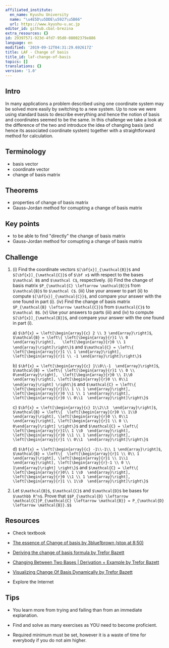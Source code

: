 ```yaml
---
affiliated_institute:
  en_name: Kyushu University
  name: "\u4E5D\u5DDE\u5927\u5B66"
  url: https://www.kyushu-u.ac.jp
editor_id: github.cbal-brezina
extra_resources: {}
id: 29397571-923d-4fd7-95d0-08002379e886
language: en
modified: '2019-09-12T04:31:29.692617Z'
title: LAF - Change of basis
title_id: laf-change-of-basis
topics: []
translations: {}
version: '1.0'
---
```


## Intro

In many applications a problem described using one coordinate system may be solved more easily by switching to a new system. Up to now we were using  standard basis to describe everything and hence the notion of  basis and coordinates seemed to be the same. In this challenge we take a look at the difference of the two and introduce the idea of changing  basis (and hence its associated coordinate system) together with a straightforward method for calculation. 



## Terminology

- basis vector
- coordinate vector
- change of basis matrix

 

## Theorems

- properties of change of basis matrix
- Gauss-Jordan method for comupting a change of basis matrix



## Key points

- to be able to find "directly" the change of basis matrix 
- Gauss-Jordan method for comupting a change of basis matrix




## Challenge

1.  (i) Find the coordinate vectors `$[\bf{x}]_{\mathcal{B}}$` and `$[\bf{x}]_{\mathcal{C}}$` of `$\bf x$` with respect to the bases `$\mathcal B$` and `$\mathcal C$`, respectively. (ii) Find the change of basis matrix `$P_{\mathcal{C} \leftarrow \mathcal{B}}$` from `$\mathcal{B}$` to `$\mathcal C$`. (iii) Use your answer to part (ii) to compute `$[\bf{x}]_{\mathcal{C}}$`, and compare your answer with the one found in part (i). (iv) Find the change of basis matrix    `$P_{\mathcal{B} \leftarrow \mathcal{C}}$` from `$\mathcal{C}$` to `$\mathcal B$`. (v) Use your answers to parts (iii) and (iv) to compute `$[\bf{x}]_{\mathcal{B}}$`, and compare your answer with the one found in part (i).

    a) `$\bf{x} = \left[\begin{array}{c} 2 \\ 3 \end{array}\right]$`, `$\mathcal{B} = \left\{ \left[\begin{array}{r}1 \\ 0 \end{array}\right],  
\left[\begin{array}{r}0 \\ 1 \end{array}\right]\right\}$` and `$\mathcal{C} = \left\{ \left[\begin{array}{r}1 \\ 1 \end{array}\right],  
\left[\begin{array}{r}1 \\ -1 \end{array}\right]\right\}$`

    b) `$\bf{x} = \left[\begin{array}{c} 1\\0\\-1  \end{array}\right]$`, `$\mathcal{B} = \left\{ \left[\begin{array}{r}1 \\ 0 \\ 0\end{array}\right],  \left[\begin{array}{r}0 \\ 1\\0  \end{array}\right], \left[\begin{array}{r}0 \\ 0\\1  \end{array}\right] \right\}$` and `$\mathcal{C} = \left\{ \left[\begin{array}{r}1\\ 1 \\ 1 \end{array}\right],  \left[\begin{array}{r}0 \\1 \\ 1 \end{array}\right], \left[\begin{array}{r}0 \\ 0\\1  \end{array}\right]\right\}$`
 
    c) `$\bf{x} = \left[\begin{array}{c} 1\\2\\3  \end{array}\right]$`, `$\mathcal{B} = \left\{  \left[\begin{array}{r}0 \\ 1\\0  \end{array}\right], \left[\begin{array}{r}0 \\ 0\\1  \end{array}\right], \left[\begin{array}{r}1 \\ 0 \\ 0\end{array}\right] \right\}$` and `$\mathcal{C} = \left\{ \left[\begin{array}{r}1\\ 1 \\0  \end{array}\right],  \left[\begin{array}{r}0 \\1 \\ 1 \end{array}\right], \left[\begin{array}{r}1 \\ 0\\1  \end{array}\right]\right\}$`

    d) `$\bf{x} = \left[\begin{array}{c} -1\\-1\\ 1 \end{array}\right]$`, `$\mathcal{B} = \left\{  \left[\begin{array}{r}1 \\ 0\\ 1  \end{array}\right], \left[\begin{array}{r}1 \\ 1\\1  \end{array}\right], \left[\begin{array}{r}-1 \\ 0 \\ 1\end{array}\right] \right\}$` and `$\mathcal{C} = \left\{ \left[\begin{array}{r}0\\ 1 \\0  \end{array}\right],  \left[\begin{array}{r}0 \\1 \\ 1 \end{array}\right], \left[\begin{array}{r}1 \\ 1\\0  \end{array}\right]\right\}$`
 
2. Let `$\mathcal{B}$`, `$\mathcal{C}$` and `$\mathcal{D}$` be bases for `$\mathbb R^n$`. Prove that
`$$P_{\mathcal{D} \leftarrow \mathcal{C}}P_{\mathcal{C} \leftarrow \mathcal{B}} = P_{\mathcal{D} \leftarrow \mathcal{B}}.$$`









## Resources

- Check textbook

- [The essence of Change of basis by 3blue1brown (stop at 8:50)](https://youtu.be/P2LTAUO1TdA)

- [Deriving the change of basis formula by Trefor Bazett](https://youtu.be/njvTyIWtxrE)

- [Changing Between Two Bases | Derivation + Example by Trefor Bazett](https://youtu.be/KjlTOLhaI9s)

- [Visualizing Change Of Basis Dynamically by Trefor Bazett](https://youtu.be/s4GC6zoULi0)



- Explore the Internet

## Tips


- You learn more from trying and failing than from an immediate explanation.

- Find and solve as many exercises as YOU need to become proficient.

- Required minimum must be set, however it is a waste of time for everybody if you do not aim higher.






